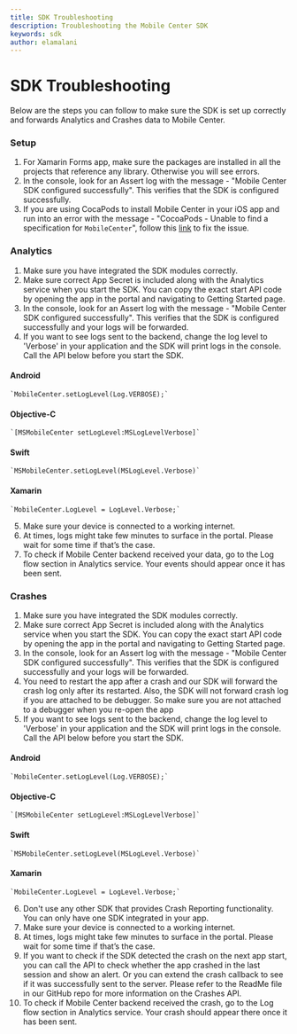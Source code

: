 ```yaml
---
title: SDK Troubleshooting
description: Troubleshooting the Mobile Center SDK
keywords: sdk
author: elamalani
---
```


# SDK Troubleshooting

Below are the steps you can follow to make sure the SDK is set up correctly and forwards Analytics and Crashes data to Mobile Center.

### Setup
1. For Xamarin Forms app, make sure the packages are installed in all the projects that reference any library. Otherwise you will see errors.
2. In the console, look for an Assert log with the message - "Mobile Center SDK configured successfully". This verifies that the SDK is configured successfully.
3. If you are using CocaPods to install Mobile Center in your iOS app and run into an error with the message - "CocoaPods - Unable to find a specification for `MobileCenter`", follow this [link](http://stackoverflow.com/questions/40785259/cocoapods-unable-to-find-a-specification-for-mobilecenter) to fix the issue.

### Analytics
1. Make sure you have integrated the SDK modules correctly.
2. Make sure correct App Secret is included along with the Analytics service when you start the SDK. You can copy the exact start API code by opening the app in the portal and navigating to Getting Started page.
3. In the console, look for an Assert log with the message - "Mobile Center SDK configured successfully". This verifies that the SDK is configured successfully and your logs will be forwarded.
4. If you want to see logs sent to the backend, change the log level to 'Verbose' in your application and the SDK will print logs in the console. Call the API below before you start the SDK.

#### Android

    `MobileCenter.setLogLevel(Log.VERBOSE);`

#### Objective-C

    `[MSMobileCenter setLogLevel:MSLogLevelVerbose]`

#### Swift

    `MSMobileCenter.setLogLevel(MSLogLevel.Verbose)`

#### Xamarin

    `MobileCenter.LogLevel = LogLevel.Verbose;`

5. Make sure your device is connected to a working internet.
6. At times, logs might take few minutes to surface in the portal. Please wait for some time if that’s the case.
7. To check if Mobile Center backend received your data, go to the Log flow section in Analytics service. Your events should appear once it has been sent.

### Crashes
1. Make sure you have integrated the SDK modules correctly.
2. Make sure correct App Secret is included along with the Analytics service when you start the SDK. You can copy the exact start API code by opening the app in the portal and navigating to Getting Started page.
3. In the console, look for an Assert log with the message - "Mobile Center SDK configured successfully". This verifies that the SDK is configured successfully and your logs will be forwarded.
4. You need to restart the app after a crash and our SDK will forward the crash log only after its restarted. Also, the SDK will not forward crash log if you are attached to be debugger. So make sure you are not attached to a debugger when you re-open the app
5. If you want to see logs sent to the backend, change the log level to 'Verbose' in your application and the SDK will print logs in the console. Call the API below before you start the SDK.

#### Android

    `MobileCenter.setLogLevel(Log.VERBOSE);`

#### Objective-C

    `[MSMobileCenter setLogLevel:MSLogLevelVerbose]`

#### Swift

    `MSMobileCenter.setLogLevel(MSLogLevel.Verbose)`

#### Xamarin

    `MobileCenter.LogLevel = LogLevel.Verbose;`

6. Don't use any other SDK that provides Crash Reporting functionality. You can only have one SDK integrated in your app.
7. Make sure your device is connected to a working internet.
8. At times, logs might take few minutes to surface in the portal. Please wait for some time if that’s the case.
9. If you want to check if the SDK detected the crash on the next app start, you can call the API to check whether the app crashed in the last session and show an alert. Or you can extend the crash callback to see if it was successfully sent to the server. Please refer to the ReadMe file in our GitHub repo for more information on the Crashes API.
10. To check if Mobile Center backend received the crash, go to the Log flow section in Analytics service. Your crash should appear there once it has been sent.
